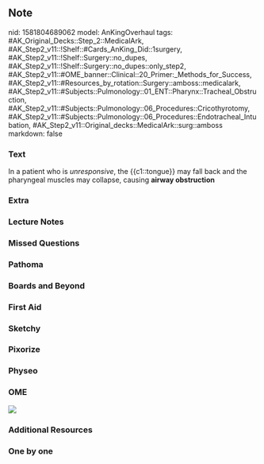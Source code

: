 ## Note
nid: 1581804689062
model: AnKingOverhaul
tags: #AK_Original_Decks::Step_2::MedicalArk, #AK_Step2_v11::!Shelf::#Cards_AnKing_Did::1surgery, #AK_Step2_v11::!Shelf::Surgery::no_dupes, #AK_Step2_v11::!Shelf::Surgery::no_dupes::only_step2, #AK_Step2_v11::#OME_banner::Clinical::20_Primer:_Methods_for_Success, #AK_Step2_v11::#Resources_by_rotation::Surgery::amboss::medicalark, #AK_Step2_v11::#Subjects::Pulmonology::01_ENT::Pharynx::Tracheal_Obstruction, #AK_Step2_v11::#Subjects::Pulmonology::06_Procedures::Cricothyrotomy, #AK_Step2_v11::#Subjects::Pulmonology::06_Procedures::Endotracheal_Intubation, #AK_Step2_v11::Original_decks::MedicalArk::surg::amboss
markdown: false

### Text
In a patient who is <i>unresponsive</i>, the {{c1::tongue}} may
fall back and the pharyngeal muscles may collapse, causing
<b>airway obstruction</b>

### Extra


### Lecture Notes


### Missed Questions


### Pathoma


### Boards and Beyond


### First Aid


### Sketchy


### Pixorize


### Physeo


### OME
<div class="ome-widget">
  <a href="https://onlinemeded.org/spa/surgery?ref=anki"><img src=
  "_OME_AnkiFlashcards_Topic_4.png"></a>
</div>

### Additional Resources


### One by one

